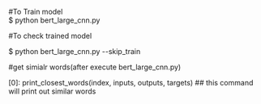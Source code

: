 #To Train model<br>
$ python bert_large_cnn.py

#To check trained model<br>

$ python bert_large_cnn.py --skip_train

#get simialr words(after execute bert_large_cnn.py)<br>

[0]\: print_closest_words(index, inputs, outputs, targets) ## this command will print out similar words
